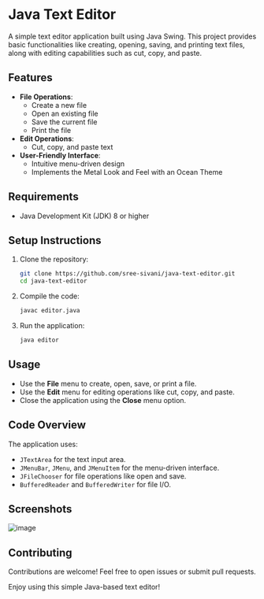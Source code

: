 # Java Text Editor

A simple text editor application built using Java Swing. This project provides basic functionalities like creating, opening, saving, and printing text files, along with editing capabilities such as cut, copy, and paste.

## Features

- **File Operations**:
  - Create a new file
  - Open an existing file
  - Save the current file
  - Print the file
- **Edit Operations**:
  - Cut, copy, and paste text
- **User-Friendly Interface**:
  - Intuitive menu-driven design
  - Implements the Metal Look and Feel with an Ocean Theme

## Requirements

- Java Development Kit (JDK) 8 or higher

## Setup Instructions

1. Clone the repository:
   ```bash
   git clone https://github.com/sree-sivani/java-text-editor.git
   cd java-text-editor
   ```
2. Compile the code:
   ```bash
   javac editor.java
   ```
3. Run the application:
   ```bash
   java editor
   ```

## Usage

- Use the **File** menu to create, open, save, or print a file.
- Use the **Edit** menu for editing operations like cut, copy, and paste.
- Close the application using the **Close** menu option.

## Code Overview

The application uses:
- `JTextArea` for the text input area.
- `JMenuBar`, `JMenu`, and `JMenuItem` for the menu-driven interface.
- `JFileChooser` for file operations like open and save.
- `BufferedReader` and `BufferedWriter` for file I/O.

## Screenshots
![image](https://github.com/user-attachments/assets/2cc8ea76-1978-4cd9-a750-95caac16ede0)


## Contributing

Contributions are welcome! Feel free to open issues or submit pull requests.



Enjoy using this simple Java-based text editor!
